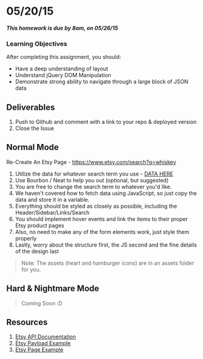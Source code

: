 # 05/20/15 

___This homework is due by 8am, on 05/26/15___

### Learning Objectives

After completing this assignment, you should:

* Have a deep understanding of layout 
* Understand jQuery DOM Manipulation
* Demonstrate strong ability to navigate through a large block of JSON data

## Deliverables

1. Push to Github and comment with a link to your repo & deployed version
2. Close the Issue

## Normal Mode

Re-Create An Etsy Page - https://www.etsy.com/search?q=whiskey


1. Utilize the data for whatever search term you use - [DATA HERE](https://api.etsy.com/v2/listings/active?api_key=h9oq2yf3twf4ziejn10b717i&keywords=whiskey&includes=Images,Shop)
2. Use Bourbon / Neat to help you out (optional, but suggested)
3. You are free to change the search term to whatever you'd like.
4. We haven't covered how to fetch data using JavaScript, so just copy the data and store it in a variable.
5. Everything should be styled as closely as possible, including the Header/Sidebar/Links/Search
6. You should implement hover events and link the items to their proper Etsy product pages
8. Also, no need to make any of the form elements work, just style them properly
9. Lastly, worry about the structure first, the JS second and the fine details of the design last

> Note: The assets (heart and hamburger icons) are in an assets folder for you. 

## Hard & Nightmare Mode

> Coming Soon :D


## Resources

1. [Etsy API Documentation](https://www.etsy.com/developers/documentation/reference/listing)
2. [Etsy Payload Example](https://api.etsy.com/v2/listings/active?api_key=h9oq2yf3twf4ziejn10b717i&keywords=whiskey&includes=Images,Shop)
3. [Etsy Page Example](https://www.etsy.com/search?q=whiskey)